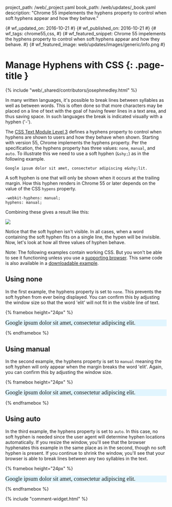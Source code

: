 project_path: /web/_project.yaml
book_path: /web/updates/_book.yaml
description: "Chrome 55 impelements the hyphens property to control when soft hyphens appear and how they behave."

{# wf_updated_on: 2016-10-21 #}
{# wf_published_on: 2016-10-21 #}
{# wf_tags: chrome55,css, #}
{# wf_featured_snippet: Chrome 55 impelements the hyphens property to control when soft hyphens appear and how they behave. #}
{# wf_featured_image: web/updates/images/generic/info.png #}

# Manage Hyphens with CSS {: .page-title }

{% include "web/_shared/contributors/josephmedley.html" %}

In many written languages, it's possible to break lines between syllables as
well as between words. This is often done so that more characters may be placed
on a line of text with the goal of having fewer lines in a text area, and thus
saving space. In such languages the break is indicated visually with a hyphen
('-').

The [CSS Text Module Level 3](https://drafts.csswg.org/css-text-3) defines a
hyphens property to control when hyphens are shown to users and how they behave
when shown. Starting with version 55, Chrome implements the hyphens property.
Per the specification, the hyphens property has three values: `none`, `manual`,
and `auto`. To illustrate this we need to use a soft hyphen (`&shy;`) as in the
following example.

    Google ipsum dolor sit amet, consectetur adipiscing e&shy;lit.

A soft hyphen is one that will only be shown when it occurs at the trailing
margin. How this hyphen renders in Chrome 55 or later depends on the value of
the CSS `hypens` property.

    -webkit-hyphens: manual;
    hyphens: manual;
    
Combining these gives a result like this:

<img src="/web/updates/images/2016/10/css-hyphen/single-line.png">

Notice that the soft hyphen isn't visible. In all cases, when a word containing
the soft hyphen fits on a single line, the hypen will be invisible. Now, let's
look at how all three values of hyphen behave.

Note: The following examples contain working CSS. But you won't be able to see
it functioning unless you use a [supporting browser](http://caniuse.com/#feat=css-hyphens).
This same code is also available in a [downloadable example](https://googlechrome.github.io/samples/css-hyphens/index.html).

## Using none

In the first example, the hyphens property is set to `none`. This prevents the
soft hyphen from ever being displayed. You can confirm this by adjusting the
window size so that the word 'elit' will not fit in the visible line of text.

{% framebox height="24px" %}
<style>
div {
  font: 18px serif;
  margin-bottom: 2.5%;
  background-color: #e1f5fe;
}

div.none {
   -webkit-hyphens: none;
   hyphens: none;
}
</style>
<div class="none">
  Google ipsum dolor sit amet, consectetur adipiscing e&shy;lit.
</div>
{% endframebox %}

## Using manual

In the second example, the hyphens property is set to `manual` meaning the soft
hyphen will only appear when the margin breaks the word 'elit'. Again, you can
confirm this by adjusting the window size.

{% framebox height="24px" %}
<style>
div {
  font: 18px serif;
  margin-bottom: 2.5%;
  background-color: #e1f5fe;
}

div.manual {
   -webkit-hyphens: manual;
   hyphens: manual;
}
</style>
<div class="manual">
  Google ipsum dolor sit amet, consectetur adipiscing e&shy;lit.
</div>
{% endframebox %}

## Using auto


In the third example, the hyphens property is set to `auto`. In this case, no
soft hyphen is needed since the user agent will determine hyphen locations
automatically. If you resize the window, you'll see that the browser hyphenates
this example in the same place as in the second, though no soft hyphen is
present. If you continue to shrink the window, you'll see that your browser is
able to break lines between any two syllables in the text.

{% framebox height="24px" %}
<style>
div {
  font: 18px serif;
  margin-bottom: 2.5%;
  background-color: #e1f5fe;
}

div.auto {
   -webkit-hyphens: auto;
   hyphens: auto;
}
</style>
<div class="auto">
  Google ipsum dolor sit amet, consectetur adipiscing elit.
</div>
{% endframebox %}

{% include "comment-widget.html" %}
